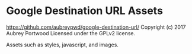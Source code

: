 # Google Destination URL Assets #
https://github.com/aubreypwd/google-destination-url/
Copyright (c) 2017 Aubrey Portwood
Licensed under the GPLv2 license.

Assets such as styles, javascript, and images.